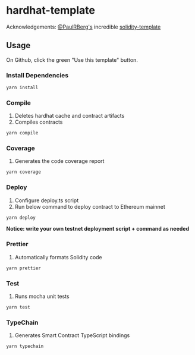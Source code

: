 # hardhat-template

Acknowledgements: [@PaulRBerg's](https://twitter.com/PaulRBerg) incredible [solidity-template](https://github.com/paulrberg/solidity-template)

## Usage

On Github, click the green "Use this template" button.

### Install Dependencies

```sh
yarn install
```

### Compile

1. Deletes hardhat cache and contract artifacts
2. Compiles contracts

```sh
yarn compile
```

### Coverage

1. Generates the code coverage report

```sh
yarn coverage
```

### Deploy

1. Configure deploy.ts script
2. Run below command to deploy contract to Ethereum mainnet

```sh
yarn deploy
```

**Notice: write your own testnet deployment script + command as needed**

### Prettier

1. Automatically formats Solidity code

```sh
yarn prettier
```

### Test

1. Runs mocha unit tests

```sh
yarn test
```

### TypeChain

1. Generates Smart Contract TypeScript bindings

```sh
yarn typechain
```
